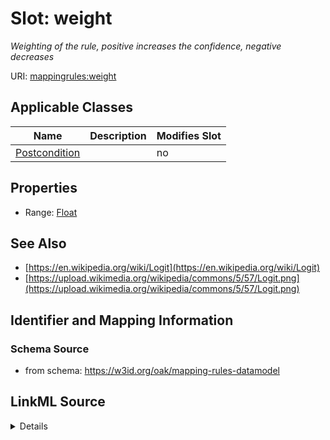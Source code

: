 # Slot: weight


_Weighting of the rule, positive increases the confidence, negative decreases_



URI: [mappingrules:weight](https://w3id.org/oak/mapping-rules-datamodel/weight)



<!-- no inheritance hierarchy -->




## Applicable Classes

| Name | Description | Modifies Slot |
| --- | --- | --- |
[Postcondition](Postcondition.md) |  |  no  |







## Properties

* Range: [Float](Float.md)





## See Also

* [https://en.wikipedia.org/wiki/Logit](https://en.wikipedia.org/wiki/Logit)
* [https://upload.wikimedia.org/wikipedia/commons/5/57/Logit.png](https://upload.wikimedia.org/wikipedia/commons/5/57/Logit.png)

## Identifier and Mapping Information







### Schema Source


* from schema: https://w3id.org/oak/mapping-rules-datamodel




## LinkML Source

<details>
```yaml
name: weight
description: Weighting of the rule, positive increases the confidence, negative decreases
from_schema: https://w3id.org/oak/mapping-rules-datamodel
see_also:
- https://en.wikipedia.org/wiki/Logit
- https://upload.wikimedia.org/wikipedia/commons/5/57/Logit.png
rank: 1000
alias: weight
owner: Postcondition
domain_of:
- Postcondition
range: float

```
</details>